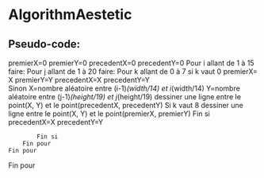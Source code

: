 # AlgorithmAestetic

## Pseudo-code:

premierX=0
premierY=0
precedentX=0
precedentY=0
Pour i allant de 1 à 15 faire:
	Pour j allant de 1 à 20 faire:
		Pour k allant de 0 à 7
			si k vaut 0
                premierX= X
                premierY=Y
                precedentX=X
                precedentY=Y	
	        Sinon
                X=nombre aléatoire entre (i-1)*(width/14) et i*(width/14)
                Y=nombre aléatoire entre (j-1)*(height/19) et j*(height/19)
                dessiner une ligne entre le point(X, Y) et le point(precedentX, precedentY)
                Si k vaut 8
                    dessiner une ligne entre le point(X, Y) et le point(premierX, premierY)
                Fin si
		        precedentX=X
                precedentY=Y	

	        Fin si
        Fin pour
    Fin pour
Fin pour
